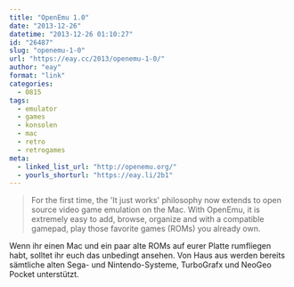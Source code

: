 ```yaml
---
title: "OpenEmu 1.0"
date: "2013-12-26"
datetime: "2013-12-26 01:10:27"
id: "26487"
slug: "openemu-1-0"
url: "https://eay.cc/2013/openemu-1-0/"
author: "eay"
format: "link"
categories:
  - 0815
tags:
  - emulator
  - games
  - konsolen
  - mac
  - retro
  - retrogames
meta:
  - linked_list_url: "http://openemu.org/"
  - yourls_shorturl: "https://eay.li/2b1"
---
```


> For the first time, the 'It just works' philosophy now extends to open source video game emulation on the Mac. With OpenEmu, it is extremely easy to add, browse, organize and with a compatible gamepad, play those favorite games (ROMs) you already own.

Wenn ihr einen Mac und ein paar alte ROMs auf eurer Platte rumfliegen habt, solltet ihr euch das unbedingt ansehen. Von Haus aus werden bereits sämtliche alten Sega- und Nintendo-Systeme, TurboGrafx und NeoGeo Pocket unterstützt.
